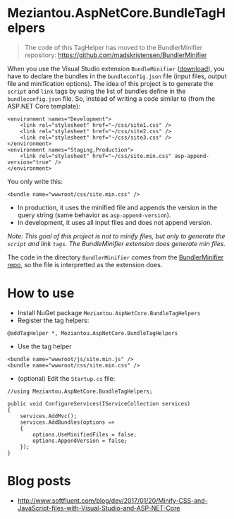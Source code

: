 Meziantou.AspNetCore.BundleTagHelpers
======

> The code of this TagHelper has moved to the BundlerMinifier repository: https://github.com/madskristensen/BundlerMinifier

When you use the Visual Studio extension `BundleMinifier` ([download](https://marketplace.visualstudio.com/items?itemName=MadsKristensen.BundlerMinifier)), 
you have to declare the bundles in the `bundleconfig.json` file (input files, output file and minification options).
The idea of this project is to generate the `script` and `link` tags by using the list of bundles define in the `bundleconfig.json` file.
So, instead of writing a code similar to (from the ASP.NET Core template):

```
<environment names="Development">
    <link rel="stylesheet" href="~/css/site1.css" />
    <link rel="stylesheet" href="~/css/site2.css" />
    <link rel="stylesheet" href="~/css/site3.css" />
</environment>
<environment names="Staging,Production">
    <link rel="stylesheet" href="~/css/site.min.css" asp-append-version="true" />
</environment>
```

You only write this:

```
<bundle name="wwwroot/css/site.min.css" />
```

- In production, it uses the minified file and appends the version in the query string (same behavior as `asp-append-version`).
- In development, it uses all input files and does not append version.

*Note: This goal of this project is not to minify files, but only to generate the `script` and link `tags`. The BundleMinifier extension does generate min files.*

The code in the directory `BundlerMinifier` comes from the [BundlerMinifier repo](https://github.com/madskristensen/BundlerMinifier), so the file is interpretted as the extension does.

# How to use

- Install NuGet package `Meziantou.AspNetCore.BundleTagHelpers`
- Register the tag helpers:

```
@addTagHelper *, Meziantou.AspNetCore.BundleTagHelpers
```

- Use the tag helper

```
<bundle name="wwwroot/js/site.min.js" />
<bundle name="wwwroot/css/site.min.css" />
```

- (optional) Edit the `Startup.cs` file:

```
//using Meziantou.AspNetCore.BundleTagHelpers;

public void ConfigureServices(IServiceCollection services)
{
    services.AddMvc();
    services.AddBundles(options =>
    {
        options.UseMinifiedFiles = false;
        options.AppendVersion = false;
    });
}
```

# Blog posts

- <http://www.softfluent.com/blog/dev/2017/01/20/Minify-CSS-and-JavaScript-files-with-Visual-Studio-and-ASP-NET-Core>
